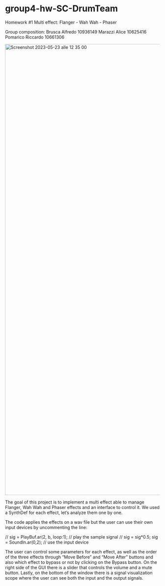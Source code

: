 # group4-hw-SC-DrumTeam

Homework #1
Multi effect: Flanger - Wah Wah - Phaser

Group composition:
Brusca Alfredo 10936149
Marazzi Alice 10625416
Pomarico Riccardo 10661306

<img width="1462" alt="Screenshot 2023-05-23 alle 12 35 00" src="https://github.com/polimi-cmls-23/group4-hw-SC-DrumTeam/assets/79704727/6f15dff0-f142-4987-bd3c-25061f5e8bb4">

The goal of this project is to implement a multi effect able to manage Flanger, Wah Wah and Phaser effects and an interface to control it. We used a SynthDef for each effect, let’s analyze them one by one.

The code applies the effects on a wav file but the user can use their own input devices by uncommenting the line:

// sig = PlayBuf.ar(2, b, loop:1); // play the sample signal
// sig = sig*0.5;
sig = SoundIn.ar(0,2); // use the input device

The user can control some parameters for each effect, as well as the order of the three effects through “Move Before” and “Move After” buttons and also which effect to bypass or not by clicking on the Bypass button.
On the right side of the GUI there is a slider that controls the volume and a mute button.
Lastly, on the bottom of the window there is a signal visualization scope where the user can see both the input and the output signals.
